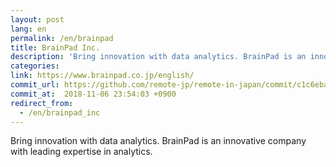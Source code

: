 ```yaml
---
layout: post
lang: en
permalink: /en/brainpad
title: BrainPad Inc.
description: 'Bring innovation with data analytics. BrainPad is an innovative company with leading expertise in analytics.'
categories: 
link: https://www.brainpad.co.jp/english/
commit_url: https://github.com/remote-jp/remote-in-japan/commit/c1c6eba6c2a778d58df6d4878329b0d5f88e7281
commit_at:  2018-11-06 23:54:03 +0900
redirect_from:
  - /en/brainpad_inc
---
```


<p>Bring innovation with data analytics. BrainPad is an innovative company with leading expertise in analytics.</p>
